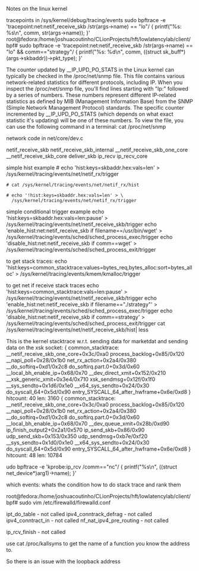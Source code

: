 Notes on the linux kernel

tracepoints in /sys/kernel/debug/tracing/events
sudo bpftrace -e 'tracepoint:net:netif_receive_skb /str(args->name) == "lo"/ { printf("%s: %s\n", comm, str(args->name)); }'
root@fedora:/home/joshuacoutinho/CLionProjects/hft/lowlatencylab/client/bpf# sudo bpftrace -e 'tracepoint:net:netif_receive_skb /str(args->name) == "lo" && comm=="strategy"/ { printf("%s: %d\n", comm, ((struct sk_buff*)(args->skbaddr))->pkt_type); }'


The counter updated by __IP_UPD_PO_STATS in the Linux kernel can typically be checked in the /proc/net/snmp file. This file contains various network-related statistics for different protocols, including IP.
When you inspect the /proc/net/snmp file, you'll find lines starting with "Ip:" followed by a series of numbers. These numbers represent different IP-related statistics as defined by MIB (Management Information Base) from the SNMP (Simple Network Management Protocol) standards. The specific counter incremented by __IP_UPD_PO_STATS (which depends on what exact statistic it's updating) will be one of these numbers.
To view the file, you can use the following command in a terminal:
cat /proc/net/snmp


network code in net/core/dev.c
    
netif_receive_skb
netif_receive_skb_internal
__netif_receive_skb_one_core
__netif_receive_skb_core
deliver_skb
ip_recv
ip_recv_core


simple hist example
    # echo 'hist:keys=skbaddr.hex:vals=len' > \
      /sys/kernel/tracing/events/net/netif_rx/trigger

    # cat /sys/kernel/tracing/events/net/netif_rx/hist

    # echo '!hist:keys=skbaddr.hex:vals=len' > \
      /sys/kernel/tracing/events/net/netif_rx/trigger

simple conditional trigger example
echo 'hist:keys=skbaddr.hex:vals=len:pause' > /sys/kernel/tracing/events/net/netif_receive_skb/trigger
echo 'enable_hist:net:netif_receive_skb if filename==/usr/bin/wget' > /sys/kernel/tracing/events/sched/sched_process_exec/trigger
echo 'disable_hist:net:netif_receive_skb if comm==wget' > /sys/kernel/tracing/events/sched/sched_process_exit/trigger

to get stack traces:
echo 'hist:keys=common_stacktrace:values=bytes_req,bytes_alloc:sort=bytes_alloc' > /sys/kernel/tracing/events/kmem/kmalloc/trigger

to get net if receive stack traces
echo 'hist:keys=common_stacktrace:vals=len:pause' > /sys/kernel/tracing/events/net/netif_receive_skb/trigger
echo 'enable_hist:net:netif_receive_skb if filename=="./strategy"' > /sys/kernel/tracing/events/sched/sched_process_exec/trigger
echo 'disable_hist:net:netif_receive_skb if comm==strategy' > /sys/kernel/tracing/events/sched/sched_process_exit/trigger
cat /sys/kernel/tracing/events/net/netif_receive_skb/hist| less

This is the kernel stacktrace w.r.t. sending data for marketdat and sending data on the xsk socket:
{ common_stacktrace:
__netif_receive_skb_one_core+0x3c/0xa0
process_backlog+0x85/0x120
__napi_poll+0x28/0x1b0
net_rx_action+0x2a4/0x380
__do_softirq+0xd1/0x2c8
do_softirq.part.0+0x3d/0x60
__local_bh_enable_ip+0x68/0x70
__dev_direct_xmit+0x152/0x210
__xsk_generic_xmit+0x3e4/0x710
xsk_sendmsg+0x12f/0x1f0
__sys_sendto+0x1d6/0x1e0
__x64_sys_sendto+0x24/0x30
do_syscall_64+0x5d/0x90
entry_SYSCALL_64_after_hwframe+0x6e/0xd8
} hitcount:         40  len:       3160
{ common_stacktrace:
__netif_receive_skb_one_core+0x3c/0xa0
process_backlog+0x85/0x120
__napi_poll+0x28/0x1b0
net_rx_action+0x2a4/0x380
__do_softirq+0xd1/0x2c8
do_softirq.part.0+0x3d/0x60
__local_bh_enable_ip+0x68/0x70
__dev_queue_xmit+0x28b/0xd90
ip_finish_output2+0x2a1/0x570
ip_send_skb+0x86/0x90
udp_send_skb+0x153/0x350
udp_sendmsg+0xb7e/0xf20
__sys_sendto+0x1d0/0x1e0
__x64_sys_sendto+0x24/0x30
do_syscall_64+0x5d/0x90
entry_SYSCALL_64_after_hwframe+0x6e/0xd8
} hitcount:         48  len:      10784



udo bpftrace -e 'kprobe:ip_rcv /comm=="nc"/ { printf("%s\n", ((struct net_device*)arg1)->name); }'


which events:
whats the condition
how to do stack trace and rank them


root@fedora:/home/joshuacoutinho/CLionProjects/hft/lowlatencylab/client/bpf# sudo vim /etc/firewalld/firewalld.conf 


ipt_do_table - not called
ipv4_conntrack_defrag - not called
ipv4_conntract_in - not called
nf_nat_ipv4_pre_routing - not called

ip_rcv_finish - not called

use cat /proc/kallsyms to get the name of a function you know the address to.

So there is an issue with the loopback address